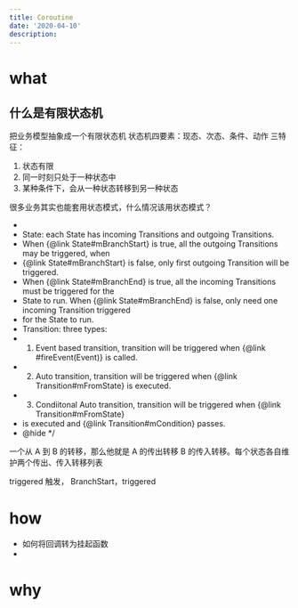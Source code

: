 ```yaml
---
title: Coroutine
date: '2020-04-10'
description:
---
```


# what



## 什么是有限状态机
把业务模型抽象成一个有限状态机
状态机四要素：现态、次态、条件、动作
三特征：
1. 状态有限
2. 同一时刻只处于一种状态中
3. 某种条件下，会从一种状态转移到另一种状态

很多业务其实也能套用状态模式，什么情况该用状态模式？

*
 * State: each State has incoming Transitions and outgoing Transitions.
 * When {@link State#mBranchStart} is true, all the outgoing Transitions may be triggered, when
 * {@link State#mBranchStart} is false, only first outgoing Transition will be triggered.
 * When {@link State#mBranchEnd} is true, all the incoming Transitions must be triggered for the
 * State to run. When {@link State#mBranchEnd} is false, only need one incoming Transition triggered
 * for the State to run.
 * Transition: three types:
 * 1. Event based transition, transition will be triggered when {@link #fireEvent(Event)} is called.
 * 2. Auto transition, transition will be triggered when {@link Transition#mFromState} is executed.
 * 3. Condiitonal Auto transition, transition will be triggered when {@link Transition#mFromState}
 * is executed and {@link Transition#mCondition} passes.
 * @hide
 */

一个从 A 到 B 的转移，那么他就是 A 的传出转移 B 的传入转移。每个状态各自维护两个传出、传入转移列表

triggered 触发，
BranchStart，triggered




# how

- 如何将回调转为挂起函数
-

# why
